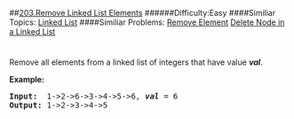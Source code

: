 ##[203.Remove Linked List Elements](https://leetcode.com/problems/remove-linked-list-elements/description/ "203.Remove Linked List Elements")
######Difficulty:Easy
####Similiar Topics:
  [Linked List](https://leetcode.com//tag/linked-list)
####Similiar Problems:
  [Remove Element](https://leetcode.com//problems/remove-element)  [Delete Node in a Linked List](https://leetcode.com//problems/delete-node-in-a-linked-list)
<div class="question-description__3U1T" style="padding-top: 10px;"><div><p>Remove all elements from a linked list of integers that have value <b><i>val</i></b>.</p>

<p><b>Example:</b></p>

<pre><b>Input:</b>  1-&gt;2-&gt;6-&gt;3-&gt;4-&gt;5-&gt;6, <em><b>val</b></em> = 6
<b>Output:</b> 1-&gt;2-&gt;3-&gt;4-&gt;5
</pre>
</div></div><div> </div><div> </div><div> </div><div> </div><div> </div><div> </div><div> </div><div> </div><div> </div><div> </div><div> </div><div> </div><div> </div><div> </div><div> </div><div> </div><div> </div><div> </div><div> </div><div> </div><div> </div><div> </div><div> </div><div> </div><div> </div><div> </div><div> </div><div> </div><div> </div><div> </div><div> </div><div> </div><div> </div><div> </div><div> </div><div> </div><div> </div><div> </div><div> </div><div> </div><div> </div><div> </div><div> </div><div> </div><div> </div><div> </div><div> </div><div> </div><div> </div><div> </div><div> </div><div> </div><div> </div><div> </div><div> </div><div> </div><div> </div><div> </div><div> </div><div> </div><div> </div><div> </div><div> </div><div> </div><div> </div><div> </div><div> </div><div> </div><div> </div><div> </div><div> </div><div> </div><div> </div><div> </div><div> </div><div> </div><div> </div><div> </div><div> </div><div> </div><div> </div><div> </div><div> </div><div> </div><div> </div><div> </div><div> </div><div> </div><div> </div><div> </div><div> </div><div> </div><div> </div><div> </div><div> </div><div> </div><div> </div><div> </div><div> </div><div> </div><div> </div><div> </div><div> </div><div> </div><div> </div><div> </div><div> </div><div> </div><div> </div><div> </div><div> </div><div> </div>